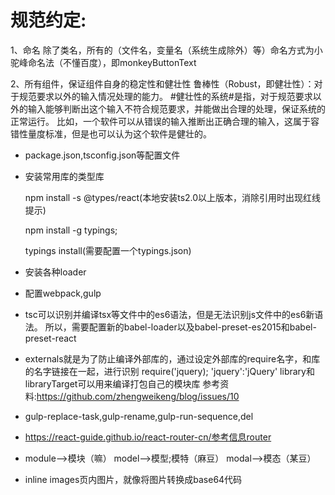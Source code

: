 # 规范约定:
1、命名
    除了类名，所有的（文件名，变量名（系统生成除外）等）命名方式为小驼峰命名法（不懂百度），即monkeyButtonText

2、所有组件，保证组件自身的稳定性和健壮性
    鲁棒性（Robust，即健壮性）：对于规范要求以外的输入情况处理的能力。
    #健壮性的系统#是指，对于规范要求以外的输入能够判断出这个输入不符合规范要求，并能做出合理的处理，保证系统的正常运行。
    比如，一个软件可以从错误的输入推断出正确合理的输入，这属于容错性量度标准，但是也可以认为这个软件是健壮的。

* package.json,tsconfig.json等配置文件

* 安装常用库的类型库

    npm install -s @types/react(本地安装ts2.0以上版本，消除引用时出现红线提示)

    npm install -g typings;

    typings install(需要配置一个typings.json)

* 安装各种loader
* 配置webpack,gulp
* tsc可以识别并编译tsx等文件中的es6语法，但是无法识别js文件中的es6新语法。
    所以，需要配置新的babel-loader以及babel-preset-es2015和babel-preset-react
* externals就是为了防止编译外部库的，通过设定外部库的require名字，和库的名字链接在一起，进行识别
    require('jquery);
    'jquery':'jQuery'
    library和libraryTarget可以用来编译打包自己的模块库
    参考资料:https://github.com/zhengweikeng/blog/issues/10
* gulp-replace-task,gulp-rename,gulp-run-sequence,del
* https://react-guide.github.io/react-router-cn/参考信息router
* module-->模块（嘛）
  model-->模型;模特（麻豆）
  modal-->模态（某豆）
* inline images页内图片，就像将图片转换成base64代码